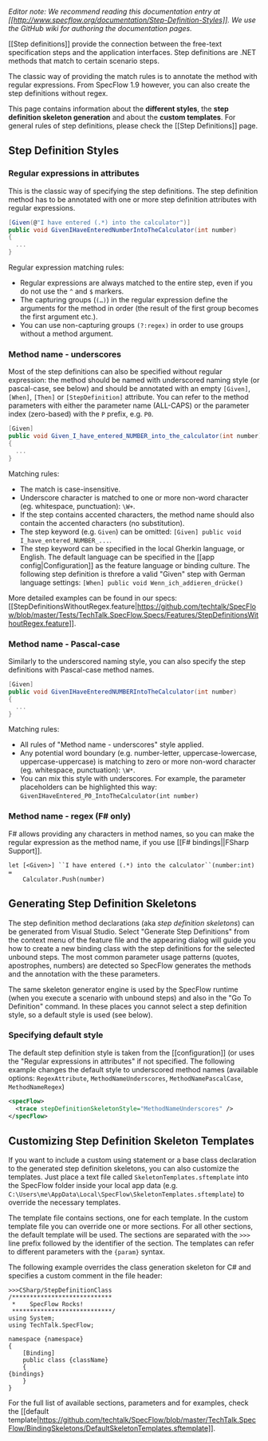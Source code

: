 _Editor note: We recommend reading this documentation entry at [[http://www.specflow.org/documentation/Step-Definition-Styles]]. We use the GitHub wiki for authoring the documentation pages._

[[Step definitions]] provide the connection between the free-text specification steps and the application interfaces. Step definitions are .NET methods that match to certain scenario steps.

The classic way of providing the match rules is to annotate the method with regular expressions. From SpecFlow 1.9 however, you can also create the step definitions without regex.

This page contains information about the **different styles**, the **step definition skeleton generation** and about the **custom templates**. For general rules of step definitions, please check the [[Step Definitions]] page.

## Step Definition Styles

### Regular expressions in attributes

This is the classic way of specifying the step definitions. The step definition method has to be annotated with one or more step definition attributes with regular expressions.

```c#
[Given(@"I have entered (.*) into the calculator")]
public void GivenIHaveEnteredNumberIntoTheCalculator(int number)
{
  ...
}
```

Regular expression matching rules:

* Regular expressions are always matched to the entire step, even if you do not use the `^` and `$` markers.
* The capturing groups (`(…)`) in the regular expression define the arguments for the method in order (the result of the first group becomes the first argument etc.).
* You can use non-capturing groups `(?:regex)` in order to use groups without a method argument.

### Method name - underscores

Most of the step definitions can also be specified without regular expression: the method should be named with underscored naming style (or pascal-case, see below) and should be annotated with an empty `[Given]`, `[When]`, `[Then]` or `[StepDefinition]` attribute. You can refer to the method parameters with either the parameter name (ALL-CAPS) or the parameter index (zero-based) with the `P` prefix, e.g. `P0`.

```c#
[Given]
public void Given_I_have_entered_NUMBER_into_the_calculator(int number)
{
  ...
}
```

Matching rules:
* The match is case-insensitive.
* Underscore character is matched to one or more non-word character (eg. whitespace, punctuation): `\W+`.
* If the step contains accented characters, the method name should also contain the accented characters (no substitution). 
* The step keyword (e.g. `Given`) can be omitted: `[Given] public void I_have_entered_NUMBER_...`.
* The step keyword can be specified in the local Gherkin language, or English. The default language can be specified in the [[app config|Configuration]] as the feature language or binding culture. The following step definition is threfore a valid "Given" step with German language settings: `[When] public void Wenn_ich_addieren_drücke()`

More detailed examples can be found in our specs: [[StepDefinitionsWithoutRegex.feature|https://github.com/techtalk/SpecFlow/blob/master/Tests/TechTalk.SpecFlow.Specs/Features/StepDefinitionsWithoutRegex.feature]].

### Method name - Pascal-case

Similarly to the underscored naming style, you can also specify the step definitions with Pascal-case method names. 

```c#
[Given]
public void GivenIHaveEnteredNUMBERIntoTheCalculator(int number)
{
  ...
}
```

Matching rules:
* All rules of "Method name - underscores" style applied.
* Any potential word boundary (e.g. number-letter, uppercase-lowercase, uppercase-uppercase) is matching to zero or more non-word character (eg. whitespace, punctuation): `\W*`.
* You can mix this style with underscores. For example, the parameter placeholders can be highlighted this way: `GivenIHaveEntered_P0_IntoTheCalculator(int number)`

### Method name - regex (F# only)

F# allows providing any characters in method names, so you can make the regular expression as the method name, if you use [[F# bindings||FSharp Support]].

```F#
let [<Given>] ``I have entered (.*) into the calculator``(number:int) = 
    Calculator.Push(number)
```

## Generating Step Definition Skeletons

The step definition method declarations (aka _step definition skeletons_) can be generated from Visual Studio. Select "Generate Step Definitions" from the context menu of the feature file and the appearing dialog will guide you how to create a new binding class with the step definitions for the selected unbound steps. The most common parameter usage patterns (quotes, apostrophes, numbers) are detected so SpecFlow generates the methods and the annotation with the these parameters.

The same skeleton generator engine is used by the SpecFlow runtime (when you execute a scenario with unbound steps) and also in the "Go To Definition" command. In these places you cannot select a step definition style, so a default style is used (see below).

### Specifying default style

The default step definition style is taken from the [[configuration]] (or uses the "Regular expressions in attributes" if not specified. The following example changes the default style to underscored method names (available options: `RegexAttribute`, `MethodNameUnderscores`, `MethodNamePascalCase`, `MethodNameRegex`)

```xml
<specFlow>
  <trace stepDefinitionSkeletonStyle="MethodNameUnderscores" />
</specFlow>
```

## Customizing Step Definition Skeleton Templates

If you want to include a custom using statement or a base class declaration to the generated step definition skeletons, you can also customize the templates. Just place a text file called `SkeletonTemplates.sftemplate` into the SpecFlow folder inside your local app data (e.g. `C:\Users\me\AppData\Local\SpecFlow\SkeletonTemplates.sftemplate`) to override the necessary templates.

The template file contains sections, one for each template. In the custom template file you can override one or more sections. For all other sections, the default template will be used. The sections are separated with the `>>>` line prefix followed by the identifier of the section. The templates can refer to different parameters with the `{param}` syntax.

The following example overrides the class generation skeleton for C# and specifies a custom comment in the file header:

```
>>>CSharp/StepDefinitionClass
/****************************
 *    SpecFlow Rocks!
 ****************************/
using System;
using TechTalk.SpecFlow;

namespace {namespace}
{
    [Binding]
    public class {className}
    {
{bindings}
    }
}
```

For the full list of available sections, parameters and for examples, check the [[default template|https://github.com/techtalk/SpecFlow/blob/master/TechTalk.SpecFlow/BindingSkeletons/DefaultSkeletonTemplates.sftemplate]].



